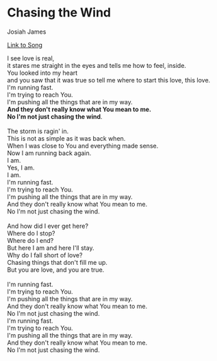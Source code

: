 # Chasing the Wind

Josiah James

[Link to Song](https://www.youtube.com/watch?v=lhG9Unumr9o)

I see love is real,<br/>
it stares me straight in the eyes and tells me how to feel, inside.<br/>
You looked into my heart<br/>
and you saw that it was true so tell me where to start this love, this love.<br/>
I'm running fast.<br/>
I'm trying to reach You.<br/>
I'm pushing all the things that are in my way.<br/>
**And they don't really know what You mean to me.**<br/>
**No I'm not just chasing the wind**.<br/><br/>
The storm is ragin' in.<br/>
This is not as simple as it was back when.<br/>
When I was close to You and everything made sense.<br/>
Now I am running back again.<br/>
I am.<br/>
Yes, I am.<br/>
I am.<br/>
I'm running fast.<br/>
I'm trying to reach You.<br/>
I'm pushing all the things that are in my way.<br/>
And they don't really know what You mean to me.<br/>
No I'm not just chasing the wind.<br/><br/>
And how did I ever get here?<br/>
Where do I stop?<br/>
Where do I end?<br/>
But here I am and here I'll stay.<br/>
Why do I fall short of love?<br/>
Chasing things that don't fill me up.<br/>
But you are love, and you are true.<br/><br/>
I'm running fast.<br/>
I'm trying to reach You.<br/>
I'm pushing all the things that are in my way.<br/>
And they don't really know what You mean to me.<br/>
No I'm not just chasing the wind.<br/>
I'm running fast.<br/>
I'm trying to reach You.<br/>
I'm pushing all the things that are in my way.<br/>
And they don't really know what You mean to me.<br/>
No I'm not just chasing the wind.<br/>
